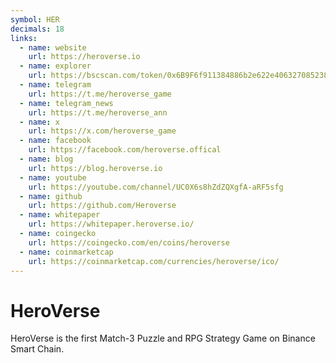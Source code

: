 ```yaml
---
symbol: HER
decimals: 18
links:
  - name: website
    url: https://heroverse.io
  - name: explorer
    url: https://bscscan.com/token/0x6B9F6f911384886b2e622e406327085238F8A3C5
  - name: telegram
    url: https://t.me/heroverse_game
  - name: telegram_news
    url: https://t.me/heroverse_ann
  - name: x
    url: https://x.com/heroverse_game
  - name: facebook
    url: https://facebook.com/heroverse.offical
  - name: blog
    url: https://blog.heroverse.io
  - name: youtube
    url: https://youtube.com/channel/UC0X6s8hZdZQXgfA-aRF5sfg
  - name: github
    url: https://github.com/Heroverse
  - name: whitepaper
    url: https://whitepaper.heroverse.io/
  - name: coingecko
    url: https://coingecko.com/en/coins/heroverse
  - name: coinmarketcap
    url: https://coinmarketcap.com/currencies/heroverse/ico/
---
```


# HeroVerse

HeroVerse is the first Match-3 Puzzle and RPG Strategy Game on Binance Smart Chain.
